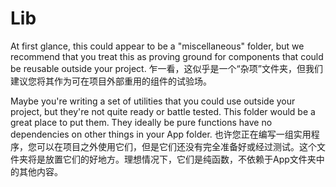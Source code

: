 # Lib

At first glance, this could appear to be a "miscellaneous" folder, but we recommend that you treat this as proving ground for components that could be reusable outside your project.
乍一看，这似乎是一个“杂项”文件夹，但我们建议您将其作为可在项目外部重用的组件的试验场。

Maybe you're writing a set of utilities that you could use outside your project, but they're not quite ready or battle tested.  This folder would be a great place to put them.  They ideally be pure functions have no dependencies on other things in your App folder.
也许您正在编写一组实用程序，您可以在项目之外使用它们，但是它们还没有完全准备好或经过测试。这个文件夹将是放置它们的好地方。理想情况下，它们是纯函数，不依赖于App文件夹中的其他内容。

